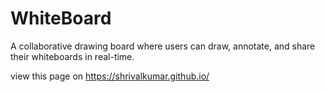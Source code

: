 # WhiteBoard
A collaborative drawing board where users can draw, annotate, and share their whiteboards in real-time.


view this page on https://shrivalkumar.github.io/
